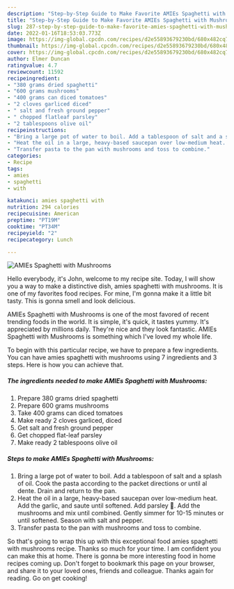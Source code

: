```yaml
---
description: "Step-by-Step Guide to Make Favorite AMIEs Spaghetti with Mushrooms"
title: "Step-by-Step Guide to Make Favorite AMIEs Spaghetti with Mushrooms"
slug: 287-step-by-step-guide-to-make-favorite-amies-spaghetti-with-mushrooms
date: 2022-01-16T18:53:03.773Z
image: https://img-global.cpcdn.com/recipes/d2e55893679230bd/680x482cq70/amies-spaghetti-with-mushrooms-recipe-main-photo.jpg
thumbnail: https://img-global.cpcdn.com/recipes/d2e55893679230bd/680x482cq70/amies-spaghetti-with-mushrooms-recipe-main-photo.jpg
cover: https://img-global.cpcdn.com/recipes/d2e55893679230bd/680x482cq70/amies-spaghetti-with-mushrooms-recipe-main-photo.jpg
author: Elmer Duncan
ratingvalue: 4.7
reviewcount: 11592
recipeingredient:
- "380 grams dried spaghetti"
- "600 grams mushrooms"
- "400 grams can diced tomatoes"
- "2 cloves garliced diced"
- " salt and fresh ground pepper"
- " chopped flatleaf parsley"
- "2 tablespoons olive oil"
recipeinstructions:
- "Bring a large pot of water to boil. Add a tablespoon of salt and a splash of oil. Cook the pasta according to the packet directions or until al dente. Drain and return to the pan."
- "Heat the oil in a large, heavy-based saucepan over low-medium heat. Add the garlic, and saute until softened. Add parsley 🌿. Add the mushrooms and mix until combined. Gently simmer for 10-15 minutes or until softened. Season with salt and pepper."
- "Transfer pasta to the pan with mushrooms and toss to combine."
categories:
- Recipe
tags:
- amies
- spaghetti
- with

katakunci: amies spaghetti with 
nutrition: 294 calories
recipecuisine: American
preptime: "PT19M"
cooktime: "PT34M"
recipeyield: "2"
recipecategory: Lunch

---
```



![AMIEs Spaghetti with Mushrooms](https://img-global.cpcdn.com/recipes/d2e55893679230bd/680x482cq70/amies-spaghetti-with-mushrooms-recipe-main-photo.jpg)

Hello everybody, it's John, welcome to my recipe site. Today, I will show you a way to make a distinctive dish, amies spaghetti with mushrooms. It is one of my favorites food recipes. For mine, I'm gonna make it a little bit tasty. This is gonna smell and look delicious.

AMIEs Spaghetti with Mushrooms is one of the most favored of recent trending foods in the world. It is simple, it's quick, it tastes yummy. It's appreciated by millions daily. They're nice and they look fantastic. AMIEs Spaghetti with Mushrooms is something which I've loved my whole life.




To begin with this particular recipe, we have to prepare a few ingredients. You can have amies spaghetti with mushrooms using 7 ingredients and 3 steps. Here is how you can achieve that.

<!--inarticleads1-->

##### The ingredients needed to make AMIEs Spaghetti with Mushrooms:

1. Prepare 380 grams dried spaghetti
1. Prepare 600 grams mushrooms
1. Take 400 grams can diced tomatoes
1. Make ready 2 cloves garliced, diced
1. Get  salt and fresh ground pepper
1. Get  chopped flat-leaf parsley
1. Make ready 2 tablespoons olive oil




<!--inarticleads2-->

##### Steps to make AMIEs Spaghetti with Mushrooms:

1. Bring a large pot of water to boil. Add a tablespoon of salt and a splash of oil. Cook the pasta according to the packet directions or until al dente. Drain and return to the pan.
1. Heat the oil in a large, heavy-based saucepan over low-medium heat. Add the garlic, and saute until softened. Add parsley 🌿. Add the mushrooms and mix until combined. Gently simmer for 10-15 minutes or until softened. Season with salt and pepper.
1. Transfer pasta to the pan with mushrooms and toss to combine.




So that's going to wrap this up with this exceptional food amies spaghetti with mushrooms recipe. Thanks so much for your time. I am confident you can make this at home. There is gonna be more interesting food in home recipes coming up. Don't forget to bookmark this page on your browser, and share it to your loved ones, friends and colleague. Thanks again for reading. Go on get cooking!
